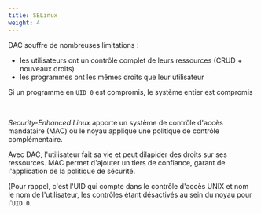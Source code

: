 ```yaml
---
title: SELinux
weight: 4
---
```

DAC souffre de nombreuses limitations :

- les utilisateurs ont un contrôle complet de leurs ressources (CRUD + nouveaux droits)
- les programmes ont les mêmes droits que leur utilisateur

<i class="fa fa-arrow-right"></i> Si un programme en `UID 0` est compromis,
le système entier est compromis

<p><br/></p>

*Security-Enhanced Linux* apporte un système de contrôle d'accès mandataire (MAC)
où le noyau applique une politique de contrôle complémentaire.

<aside class="notes">

Avec DAC, l'utilisateur fait sa vie et peut dilapider des droits sur ses ressources.
MAC permet d'ajouter un tiers de confiance, garant de l'application de la
politique de sécurité.

(Pour rappel, c'est l'UID qui compte dans le contrôle d'accès UNIX et nom le nom
de l'utilisateur, les contrôles étant désactivés au sein du noyau pour l'`UID 0`.

</aside>
